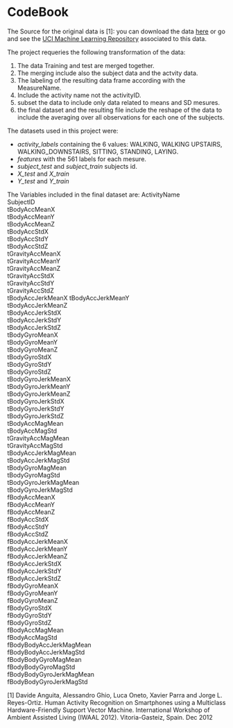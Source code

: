 CodeBook
=====================

The Source for the original data is [1]: you can download the data [here](https://d396qusza40orc.cloudfront.net/getdata%2Fprojectfiles%2FUCI%20HAR%20Dataset.zip) or go and see the [UCI Machine Learning Repository](http://archive.ics.uci.edu/ml/datasets/Human+Activity+Recognition+Using+Smartphones) associated to this data.


The project requeries the following transformation of the data:
1. The data Training and test are merged together.
2. The merging include also the subject data and the actvity data.
3. The labeling of the resulting data frame according with the MeasureName.
4. Include the activity name not the activityID.
5. subset the data to include only data related to means and SD mesures.
6. the final dataset and the resulting file include the reshape of the data to include the averaging over all observations for each one of the subjects.

The datasets used in this project were:

  - *activity_labels* containing the 6 values: WALKING, WALKING UPSTAIRS, WALKING_DOWNSTAIRS, SITTING, STANDING, LAYING.
  - *features* with the 561 labels for each mesure.
  - *subject_test* and *subject_train* subjects id.
  - *X_test* and *X_train*
  - *Y_test* and *Y_train*
  
  The Variables included in the final dataset are:
  ActivityName   
  SubjectID    
  tBodyAccMeanX    
  tBodyAccMeanY       
  tBodyAccMeanZ       
  tBodyAccStdX   
  tBodyAccStdY       
  tBodyAccStdZ    
  tGravityAccMeanX  
  tGravityAccMeanY   
  tGravityAccMeanZ   
  tGravityAccStdX   
  tGravityAccStdY   
  tGravityAccStdZ   
  tBodyAccJerkMeanX 
  tBodyAccJerkMeanY    
  tBodyAccJerkMeanZ   
  tBodyAccJerkStdX   
  tBodyAccJerkStdY  
  tBodyAccJerkStdZ   
  tBodyGyroMeanX        
  tBodyGyroMeanY   
  tBodyGyroMeanZ   
  tBodyGyroStdX   
  tBodyGyroStdY   
  tBodyGyroStdZ   
  tBodyGyroJerkMeanX   
  tBodyGyroJerkMeanY   
  tBodyGyroJerkMeanZ   
  tBodyGyroJerkStdX   
  tBodyGyroJerkStdY   
  tBodyGyroJerkStdZ   
  tBodyAccMagMean   
  tBodyAccMagStd   
  tGravityAccMagMean   
  tGravityAccMagStd   
  tBodyAccJerkMagMean   
  tBodyAccJerkMagStd   
  tBodyGyroMagMean   
  tBodyGyroMagStd   
  tBodyGyroJerkMagMean   
  tBodyGyroJerkMagStd   
  fBodyAccMeanX   
  fBodyAccMeanY   
  fBodyAccMeanZ   
  fBodyAccStdX   
  fBodyAccStdY   
  fBodyAccStdZ   
  fBodyAccJerkMeanX   
  fBodyAccJerkMeanY   
  fBodyAccJerkMeanZ   
  fBodyAccJerkStdX   
  fBodyAccJerkStdY   
  fBodyAccJerkStdZ   
  fBodyGyroMeanX   
  fBodyGyroMeanY   
  fBodyGyroMeanZ   
  fBodyGyroStdX   
  fBodyGyroStdY   
  fBodyGyroStdZ   
  fBodyAccMagMean   
  fBodyAccMagStd   
  fBodyBodyAccJerkMagMean   
  fBodyBodyAccJerkMagStd   
  fBodyBodyGyroMagMean   
  fBodyBodyGyroMagStd   
  fBodyBodyGyroJerkMagMean   
  fBodyBodyGyroJerkMagStd



[1] Davide Anguita, Alessandro Ghio, Luca Oneto, Xavier Parra and Jorge L. Reyes-Ortiz. Human Activity Recognition on Smartphones using a Multiclass Hardware-Friendly Support Vector Machine. International Workshop of Ambient Assisted Living (IWAAL 2012). Vitoria-Gasteiz, Spain. Dec 2012